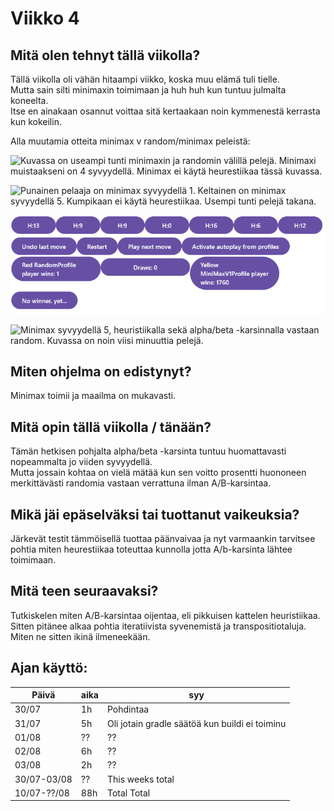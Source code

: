 # Viikko 4


## Mitä olen tehnyt tällä viikolla?

Tällä viikolla oli vähän hitaampi viikko, koska muu elämä tuli tielle.  
Mutta sain silti minimaxin toimimaan ja huh huh kun tuntuu julmalta koneelta.  
Itse en ainakaan osannut voittaa sitä kertaakaan noin kymmenestä kerrasta kun kokeilin.

Alla muutamia otteita minimax v random/minimax peleistä:

![Kuvassa on useampi tunti minimaxin ja randomin välillä pelejä.
Minimaxi muistaakseni on 4 syvyydellä.
Minimax ei käytä heurestiikaa tässä kuvassa.](\documents\week4_random_images\minimax_depth_4_v_random_without_heuristics.png "Minimax v Random")

![Punainen pelaaja on minimax syvyydellä 1.
Keltainen on minimax syvyydellä 5.
Kumpikaan ei käytä heurestiikaa.
Usempi tunti pelejä takana.](\documents\week4_random_images\minimax_depth_1_v_minimax_depth_5_without_heuristics.png "Minimax V Minimax")

![Kuvassa muutama minuutti minimax syvyydellä 5 sekä heuristiikalla vastaan random.](\documents\week4_random_images\minimax_depth_5_v_random_with_heuristics.png "Minimax v Random")

![Minimax syvyydellä 5, heuristiikalla sekä alpha/beta -karsinnalla vastaan random.
Kuvassa on noin viisi minuuttia pelejä.](\documents\week4_random_images\minimax_depth_5_v_random_with_heuristics_and_a_b_pruning.png "Minimax v Random")

## Miten ohjelma on edistynyt?
Minimax toimii ja maailma on mukavasti.  


## Mitä opin tällä viikolla / tänään?
Tämän hetkisen pohjalta alpha/beta -karsinta tuntuu huomattavasti nopeammalta jo viiden syvyydellä.   
Mutta jossain kohtaa on vielä mätää kun sen voitto prosentti huononeen merkittävästi randomia vastaan verrattuna ilman A/B-karsintaa.



## Mikä jäi epäselväksi tai tuottanut vaikeuksia?
Järkevät testit tämmöisellä tuottaa päänvaivaa ja nyt varmaankin tarvitsee pohtia miten heurestiikaa toteuttaa kunnolla jotta A/b-karsinta lähtee toimimaan.  



## Mitä teen seuraavaksi?
Tutkiskelen miten A/B-karsintaa oijentaa, eli pikkuisen kattelen heuristiikaa.
Sitten pitänee alkaa pohtia iteratiivista syvenemistä ja transpositiotaluja.
Miten ne sitten ikinä ilmeneekään.


## Ajan käyttö:

| Päivä       | aika | syy                                            |
|-------------|------|------------------------------------------------|
| 30/07       | 1h   | Pohdintaa                                      |
| 31/07       | 5h   | Oli jotain gradle säätöä kun buildi ei toiminu |
| 01/08       | ??   | ??                                             |
| 02/08       | 6h   | ??                                             |
| 03/08       | 2h   | ??                                             |
| 30/07-03/08 | ??   | This weeks total                               |
| 10/07-??/08 | 88h  | Total Total                                    |
